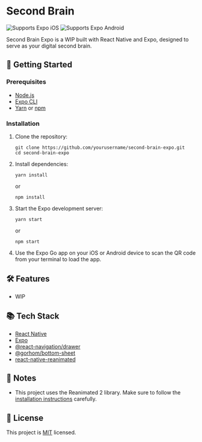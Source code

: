 # Second Brain

<p>
  <img alt="Supports Expo iOS" longdesc="Supports Expo iOS" src="https://img.shields.io/badge/iOS-4630EB.svg?style=flat-square&logo=APPLE&labelColor=999999&logoColor=fff" />
  <img alt="Supports Expo Android" longdesc="Supports Expo Android" src="https://img.shields.io/badge/Android-4630EB.svg?style=flat-square&logo=ANDROID&labelColor=A4C639&logoColor=fff" />
</p>

Second Brain Expo is a WIP built with React Native and Expo, designed to serve as your digital second brain.

## 🚀 Getting Started

### Prerequisites

- [Node.js](https://nodejs.org/)
- [Expo CLI](https://docs.expo.dev/get-started/installation/)
- [Yarn](https://yarnpkg.com/) or [npm](https://www.npmjs.com/)

### Installation

1. Clone the repository:
   ```
   git clone https://github.com/yourusername/second-brain-expo.git
   cd second-brain-expo
   ```

2. Install dependencies:
   ```
   yarn install
   ```
   or
   ```
   npm install
   ```

3. Start the Expo development server:
   ```
   yarn start
   ```
   or
   ```
   npm start
   ```

4. Use the Expo Go app on your iOS or Android device to scan the QR code from your terminal to load the app.

## 🛠 Features

- WIP

## 📚 Tech Stack

- [React Native](https://reactnative.dev/)
- [Expo](https://expo.dev/)
- [@react-navigation/drawer](https://reactnavigation.org/docs/drawer-based-navigation/)
- [@gorhom/bottom-sheet](https://gorhom.github.io/react-native-bottom-sheet/)
- [react-native-reanimated](https://docs.swmansion.com/react-native-reanimated/)

## 📝 Notes

- This project uses the Reanimated 2 library. Make sure to follow the [installation instructions](https://docs.swmansion.com/react-native-reanimated/docs/fundamentals/installation) carefully.


## 📜 License

This project is [MIT](https://choosealicense.com/licenses/mit/) licensed.

